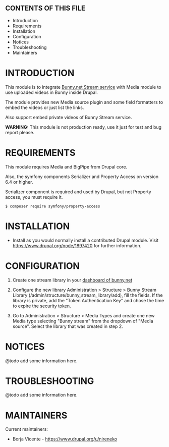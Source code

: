 CONTENTS OF THIS FILE
---------------------

* Introduction
* Requirements
* Installation
* Configuration
* Notices
* Troubleshooting
* Maintainers

# INTRODUCTION


This module is to integrate [Bunny.net Stream service](https://bunny.net/stream/)
with Media module to use uploaded videos in Bunny inside Drupal.

The module provides new Media source plugin and some field formatters to embed
the videos or just list the links.

Also support embed private videos of Bunny Stream service.

**WARNING:** This module is not production ready, use it just for test and bug
report please.

# REQUIREMENTS

This module requires Media and BigPipe from Drupal core.

Also, the symfony components Serializer and Property Access on version 6.4
or higher.

Serializer component is required and used by Drupal, but not Property access,
you must require it.

```
$ composer require symfony/property-access
```

# INSTALLATION


* Install as you would normally install a contributed Drupal module. Visit
  https://www.drupal.org/node/1897420 for further information.


# CONFIGURATION


1. Create one stream library in your [dashboard of bunny.net](https://dash.bunny.net/stream/)

2. Configure the new library Administration > Structure > Bunny Stream Library
   (/admin/structure/bunny_stream_library/add), fill the fields. If the library
   is private, add the "Token Authentication Key" and chose the time to expire
   the security token.

3. Go to Administration > Structure > Media Types and create one new Media type
   selecting "Bunny stream" from the dropdown of "Media source". Select the
   library that was created in step 2.


# NOTICES

@todo add some information here.


# TROUBLESHOOTING

@todo add some information here.


# MAINTAINERS

Current maintainers:

* Borja Vicente - https://www.drupal.org/u/nireneko
